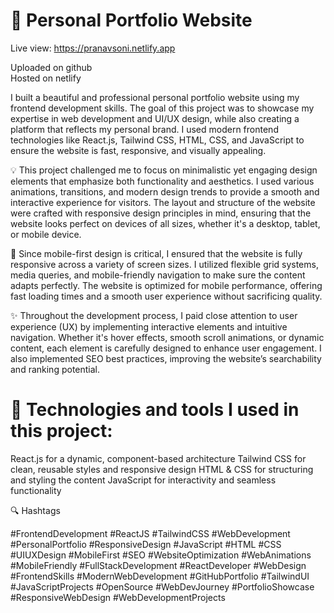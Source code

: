 # 🚀 Personal Portfolio Website

Live view: https://pranavsoni.netlify.app

Uploaded on github <br />
Hosted on netlify

I built a beautiful and professional personal portfolio website using my frontend development skills. The goal of this project was to showcase my expertise in web development and UI/UX design, while also creating a platform that reflects my personal brand. I used modern frontend technologies like React.js, Tailwind CSS, HTML, CSS, and JavaScript to ensure the website is fast, responsive, and visually appealing. 


💡 This project challenged me to focus on minimalistic yet engaging design elements that emphasize both functionality and aesthetics. I used various animations, transitions, and modern design trends to provide a smooth and interactive experience for visitors. The layout and structure of the website were crafted with responsive design principles in mind, ensuring that the website looks perfect on devices of all sizes, whether it's a desktop, tablet, or mobile device.

📱 Since mobile-first design is critical, I ensured that the website is fully responsive across a variety of screen sizes. I utilized flexible grid systems, media queries, and mobile-friendly navigation to make sure the content adapts perfectly. The website is optimized for mobile performance, offering fast loading times and a smooth user experience without sacrificing quality.

✨ Throughout the development process, I paid close attention to user experience (UX) by implementing interactive elements and intuitive navigation. Whether it's hover effects, smooth scroll animations, or dynamic content, each element is carefully designed to enhance user engagement. I also implemented SEO best practices, improving the website’s searchability and ranking potential.

# 🔧 Technologies and tools I used in this project:

React.js for a dynamic, component-based architecture
Tailwind CSS for clean, reusable styles and responsive design
HTML & CSS for structuring and styling the content
JavaScript for interactivity and seamless functionality


🔍 Hashtags

#FrontendDevelopment #ReactJS #TailwindCSS #WebDevelopment #PersonalPortfolio #ResponsiveDesign #JavaScript #HTML #CSS #UIUXDesign #MobileFirst #SEO #WebsiteOptimization #WebAnimations #MobileFriendly #FullStackDevelopment #ReactDeveloper #WebDesign #FrontendSkills #ModernWebDevelopment #GitHubPortfolio #TailwindUI #JavaScriptProjects #OpenSource #WebDevJourney #PortfolioShowcase #ResponsiveWebDesign #WebDevelopmentProjects
